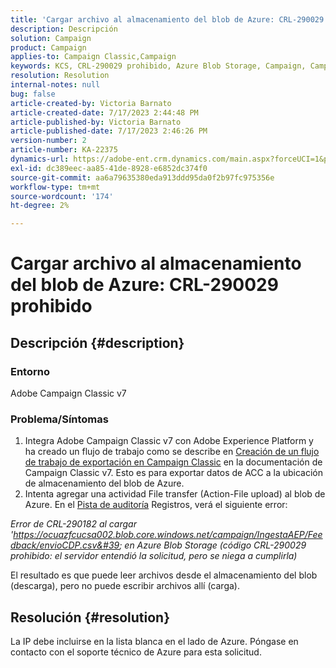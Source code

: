 ```yaml
---
title: 'Cargar archivo al almacenamiento del blob de Azure: CRL-290029 prohibido'
description: Descripción
solution: Campaign
product: Campaign
applies-to: Campaign Classic,Campaign
keywords: KCS, CRL-290029 prohibido, Azure Blob Storage, Campaign, Campaign Classic, Adobe Experience Platform
resolution: Resolution
internal-notes: null
bug: false
article-created-by: Victoria Barnato
article-created-date: 7/17/2023 2:44:48 PM
article-published-by: Victoria Barnato
article-published-date: 7/17/2023 2:46:26 PM
version-number: 2
article-number: KA-22375
dynamics-url: https://adobe-ent.crm.dynamics.com/main.aspx?forceUCI=1&pagetype=entityrecord&etn=knowledgearticle&id=0e843c74-b024-ee11-9cbe-6045bd006b3d
exl-id: dc389eec-aa85-41de-8928-e6852dc374f0
source-git-commit: aa6a79635380eda913ddd95da0f2b97fc975356e
workflow-type: tm+mt
source-wordcount: '174'
ht-degree: 2%

---
```


# Cargar archivo al almacenamiento del blob de Azure: CRL-290029 prohibido

## Descripción {#description}


### Entorno

Adobe Campaign Classic v7

### Problema/Síntomas

1. Integra Adobe Campaign Classic v7 con Adobe Experience Platform y ha creado un flujo de trabajo como se describe en [Creación de un flujo de trabajo de exportación en Campaign Classic](https://experienceleague.adobe.com/docs/campaign-classic/using/integrating-with-adobe-experience-cloud/aep-sources-destinations/export-campaign-data.html?lang=en#create-an-export-workflow-in-campaign-classic) en la documentación de Campaign Classic v7. Esto es para exportar datos de ACC a la ubicación de almacenamiento del blob de Azure.
2. Intenta agregar una actividad File transfer (Action-File upload) al blob de Azure. En el [Pista de auditoría](https://experienceleague.adobe.com/docs/campaign-classic-learn/tutorials/monitoring/audit-trail.html?lang=en) Registros, verá el siguiente error:


*Error de CRL-290182 al cargar &#39;https://ocuazfcucsa002.blob.core.windows.net/campaign/IngestaAEP/Feedback/envioCDP.csv&#39; en Azure Blob Storage (código CRL-290029 prohibido: el servidor entendió la solicitud, pero se niega a cumplirla)*

El resultado es que puede leer archivos desde el almacenamiento del blob (descarga), pero no puede escribir archivos allí (carga).


## Resolución {#resolution}


La IP debe incluirse en la lista blanca en el lado de Azure. Póngase en contacto con el soporte técnico de Azure para esta solicitud.
